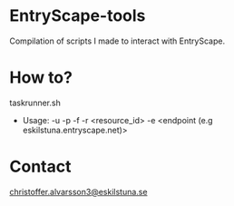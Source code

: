 # EntryScape-tools
Compilation of scripts I made to interact with EntryScape.


# How to?
taskrunner.sh
- Usage: -u <username> -p <password> -f <file> -r <resource_id> -e <endpoint (e.g eskilstuna.entryscape.net)>





# Contact
christoffer.alvarsson3@eskilstuna.se
